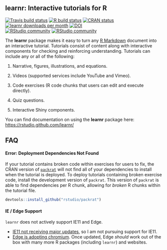 
## learnr: Interactive tutorials for R

<!-- badges: start -->
[![Travis build status](https://travis-ci.org/rstudio/learnr.svg?branch=master)](https://travis-ci.org/rstudio/learnr)
[![R build status](https://github.com/rstudio/learnr/workflows/R-CMD-check/badge.svg)](https://github.com/rstudio/learnr)
[![CRAN status](https://www.r-pkg.org/badges/version/learnr)](https://CRAN.R-project.org/package=learnr)
[![learnr downloads per month](http://cranlogs.r-pkg.org/badges/learnr)](http://www.rpackages.io/package/learnr)
[![DOI](https://zenodo.org/badge/71377580.svg)](https://zenodo.org/badge/latestdoi/71377580)
<br /> [![RStudio community](https://img.shields.io/badge/community-teaching-blue?style=social&logo=rstudio&logoColor=75AADB)](https://community.rstudio.com/c/teaching)
[![RStudio community](https://img.shields.io/badge/community-learnr-blue?style=social&logo=rstudio&logoColor=75AADB)](https://community.rstudio.com/new-topic?title=&category_id=13&tags=learnr&body=%0A%0A%0A%20%20--------%0A%20%20%0A%20%20%3Csup%3EReferred%20here%20by%20%60learnr%60%27s%20GitHub%3C/sup%3E%0A&u=barret)
<!-- badges: end -->

The **learnr** package makes it easy to turn any [R
Markdown](http://rmarkdown.rstudio.com) document into an interactive
tutorial. Tutorials consist of content along with interactive components
for checking and reinforcing understanding. Tutorials can include any or
all of the following:

1.  Narrative, figures, illustrations, and equations.

2.  Videos (supported services include YouTube and Vimeo).

3.  Code exercises (R code chunks that users can edit and execute
    directly).

4.  Quiz questions.

5.  Interactive Shiny components.

You can find documentation on using the **learnr** package here:
<https://rstudio.github.com/learnr/>

## FAQ

#### Error: Deployment Dependencies Not Found

If your tutorial contains broken code within exercises for users to fix, the CRAN version of [`packrat`](https://github.com/rstudio/packrat/) will not find all of your dependencies to install when the tutorial is deployed. To deploy tutorials containing broken exercise code, install the development version of `packrat`. This version of `packrat` is able to find dependencies per R chunk, allowing for *broken* R chunks within the tutorial file.

``` r
devtools::install_github("rstudio/packrat")
```

#### IE / Edge Support

`learnr` does not actively support IE11 and Edge.

- [IE11 not receiving major updates](https://support.microsoft.com/en-us/help/17454/lifecycle-faq-internet-explorer), so I am not pursuing support for IE11.
- [Edge is adopting chromium](https://blogs.windows.com/windowsexperience/2018/12/06/microsoft-edge-making-the-web-better-through-more-open-source-collaboration/). Once updated, Edge *should* work out of the box with many more R packages (including `learnr`) and websites.

